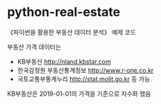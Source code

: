 # python-real-estate
《파이썬을 활용한 부동산 데이터 분석》 예제 코드

부동산 가격 데이터는 
- KB부동산 http://nland.kbstar.com 
- 한국감정원 부동산통계정보 http://www.r-one.co.kr
- 국토교통부통계누리 http://stat.molit.go.kr
등 가능

KB부동산은 2019-01-01의 가격을 기준으로 지수화 했음
